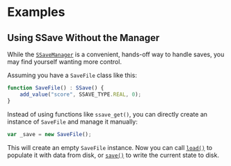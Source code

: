 # Examples

## Using SSave Without the Manager

While the [`SSaveManager`](ssave-manager.md) is a convenient, hands-off way to handle saves, you may find yourself wanting more control.

Assuming you have a `SaveFile` class like this:

```js
function SaveFile() : SSave() {
    add_value("score", SSAVE_TYPE.REAL, 0);
}
```

Instead of using functions like `ssave_get()`, you can directly create an instance of `SaveFile` and manage it manually:

```js
var _save = new SaveFile();
```

This will create an empty `SaveFile` instance. Now you can call [`load()`](ssave.md#ssaveloadfileprefix) to populate it with data from disk, or [`save()`](ssave.md#ssavesave) to write the current state to disk.
